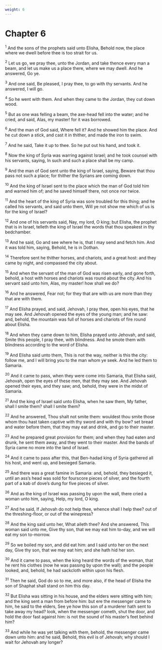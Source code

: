 ```yaml
---
weight: 6
---
```


# Chapter 6

<sup>1</sup> And the sons of the prophets said unto Elisha, Behold now, the place where we dwell before thee is too strait for us. 

<sup>2</sup> Let us go, we pray thee, unto the Jordan, and take thence every man a beam, and let us make us a place there, where we may dwell. And he answered, Go ye. 

<sup>3</sup> And one said, Be pleased, I pray thee, to go with thy servants. And he answered, I will go. 

<sup>4</sup> So he went with them. And when they came to the Jordan, they cut down wood. 

<sup>5</sup> But as one was felling a beam, the axe-head fell into the water; and he cried, and said, Alas, my master! for it was borrowed. 

<sup>6</sup> And the man of God said, Where fell it? And he showed him the place. And he cut down a stick, and cast it in thither, and made the iron to swim. 

<sup>7</sup> And he said, Take it up to thee. So he put out his hand, and took it. 

<sup>8</sup> Now the king of Syria was warring against Israel; and he took counsel with his servants, saying, In such and such a place shall be my camp. 

<sup>9</sup> And the man of God sent unto the king of Israel, saying, Beware that thou pass not such a place; for thither the Syrians are coming down. 

<sup>10</sup> And the king of Israel sent to the place which the man of God told him and warned him of; and he saved himself there, not once nor twice. 

<sup>11</sup> And the heart of the king of Syria was sore troubled for this thing; and he called his servants, and said unto them, Will ye not show me which of us is for the king of Israel? 

<sup>12</sup> And one of his servants said, Nay, my lord, O king; but Elisha, the prophet that is in Israel, telleth the king of Israel the words that thou speakest in thy bedchamber. 

<sup>13</sup> And he said, Go and see where he is, that I may send and fetch him. And it was told him, saying, Behold, he is in Dothan. 

<sup>14</sup> Therefore sent he thither horses, and chariots, and a great host: and they came by night, and compassed the city about. 

<sup>15</sup> And when the servant of the man of God was risen early, and gone forth, behold, a host with horses and chariots was round about the city. And his servant said unto him, Alas, my master! how shall we do? 

<sup>16</sup> And he answered, Fear not; for they that are with us are more than they that are with them. 

<sup>17</sup> And Elisha prayed, and said, Jehovah, I pray thee, open his eyes, that he may see. And Jehovah opened the eyes of the young man; and he saw: and, behold, the mountain was full of horses and chariots of fire round about Elisha. 

<sup>18</sup> And when they came down to him, Elisha prayed unto Jehovah, and said, Smite this people, I pray thee, with blindness. And he smote them with blindness according to the word of Elisha. 

<sup>19</sup> And Elisha said unto them, This is not the way, neither is this the city: follow me, and I will bring you to the man whom ye seek. And he led them to Samaria. 

<sup>20</sup> And it came to pass, when they were come into Samaria, that Elisha said, Jehovah, open the eyes of these men, that they may see. And Jehovah opened their eyes, and they saw; and, behold, they were in the midst of Samaria. 

<sup>21</sup> And the king of Israel said unto Elisha, when he saw them, My father, shall I smite them? shall I smite them? 

<sup>22</sup> And he answered, Thou shalt not smite them: wouldest thou smite those whom thou hast taken captive with thy sword and with thy bow? set bread and water before them, that they may eat and drink, and go to their master. 

<sup>23</sup> And he prepared great provision for them; and when they had eaten and drunk, he sent them away, and they went to their master. And the bands of Syria came no more into the land of Israel. 

<sup>24</sup> And it came to pass after this, that Ben-hadad king of Syria gathered all his host, and went up, and besieged Samaria. 

<sup>25</sup> And there was a great famine in Samaria: and, behold, they besieged it, until an ass’s head was sold for fourscore pieces of silver, and the fourth part of a kab of dove’s dung for five pieces of silver. 

<sup>26</sup> And as the king of Israel was passing by upon the wall, there cried a woman unto him, saying, Help, my lord, O king. 

<sup>27</sup> And he said, If Jehovah do not help thee, whence shall I help thee? out of the threshing-floor, or out of the winepress? 

<sup>28</sup> And the king said unto her, What aileth thee? And she answered, This woman said unto me, Give thy son, that we may eat him to-day, and we will eat my son to-morrow. 

<sup>29</sup> So we boiled my son, and did eat him: and I said unto her on the next day, Give thy son, that we may eat him; and she hath hid her son. 

<sup>30</sup> And it came to pass, when the king heard the words of the woman, that he rent his clothes (now he was passing by upon the wall); and the people looked, and, behold, he had sackcloth within upon his flesh. 

<sup>31</sup> Then he said, God do so to me, and more also, if the head of Elisha the son of Shaphat shall stand on him this day. 

<sup>32</sup> But Elisha was sitting in his house, and the elders were sitting with him; and the king sent a man from before him: but ere the messenger came to him, he said to the elders, See ye how this son of a murderer hath sent to take away my head? look, when the messenger cometh, shut the door, and hold the door fast against him: is not the sound of his master’s feet behind him? 

<sup>33</sup> And while he was yet talking with them, behold, the messenger came down unto him: and he said, Behold, this evil is of Jehovah; why should I wait for Jehovah any longer? 


